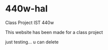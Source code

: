 440w-hal
========

Class Project IST 440w

This website has been made for a class project

just testing... u can delete

